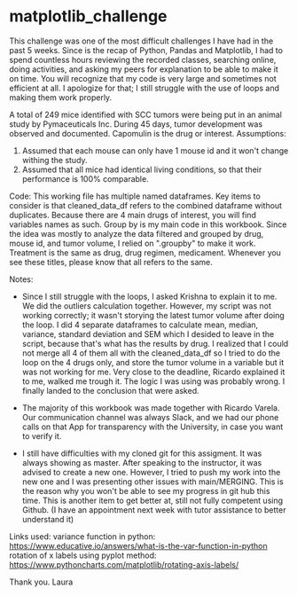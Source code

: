 # matplotlib_challenge

This challenge was one of the most difficult challenges I have had in the past 5 weeks. Since is the recap of Python, Pandas and Matplotlib, I had to spend countless hours reviewing the recorded classes, searching online, doing activities, and asking my peers for explanation to be able to make it on time. You will recognize that my code is very large and sometimes not efficient at all. I apologize for that; I still struggle with the use of loops and making them work properly. 

A total of 249 mice identified with SCC tumors were being put in an animal study by Pymaceuticals Inc. During 45 days, tumor development was observed and documented. Capomulin is the drug or interest.
Assumptions:
1. Assumed that each mouse can only have 1 mouse id and it won't change withing the study.
2. Assumed that all mice had identical living conditions, so that their performance is 100% comparable.

Code:
This working file has multiple named dataframes. Key items to consider is that cleaned_data_df refers to the combined dataframe without duplicates.
Because there are 4 main drugs of interest, you will find variables names as such. 
Group by is my main code in this workbook. Since the idea was mostly to analyze the data filtered and grouped by drug, mouse id, and tumor volume, I relied on ".groupby" to make it work.
Treatment is the same as drug, drug regimen, medicament. Whenever you see these titles, please know that all refers to the same.

Notes:
* Since I still struggle with the loops, I asked Krishna to explain it to me. We did the outliers calculation together. However, my script was not working correctly; it wasn't storying the latest tumor volume after doing the loop.
I did 4 separate dataframes to calculate mean, median, variance, standard deviation and SEM which I desided to leave in the script, because that's what has the results by drug. I realized that I could not merge all 4 of them all with the cleaned_data_df so I tried to do the loop on the 4 drugs only, and store the tumor volume in a variable but it was not working for me. Very close to the deadline, Ricardo explained it to me, walked me trough it. The logic I was using was probably wrong. I finally landed to the conclusion that were asked.

* The majority of this workbook was made together with Ricardo Varela. Our communication channel was always Slack, and we had our phone calls on that App for transparency with the University, in case you want to verify it.

* I still have difficulties with my cloned git for this assigment. It was always showing as master. After speaking to the instructor, it was advised to create a new one. However, I tried to push my work into the new one and I was presenting other issues with main/MERGING.  This is the reason why you won't be able to see my progress in git hub this time. This is another item to get better at, still not fully competent using Github. (I have an appointment next week with tutor assistance to better understand it)

Links used:
variance function in python: https://www.educative.io/answers/what-is-the-var-function-in-python
rotation of x labels using pyplot method: https://www.pythoncharts.com/matplotlib/rotating-axis-labels/

Thank you.
Laura
 


